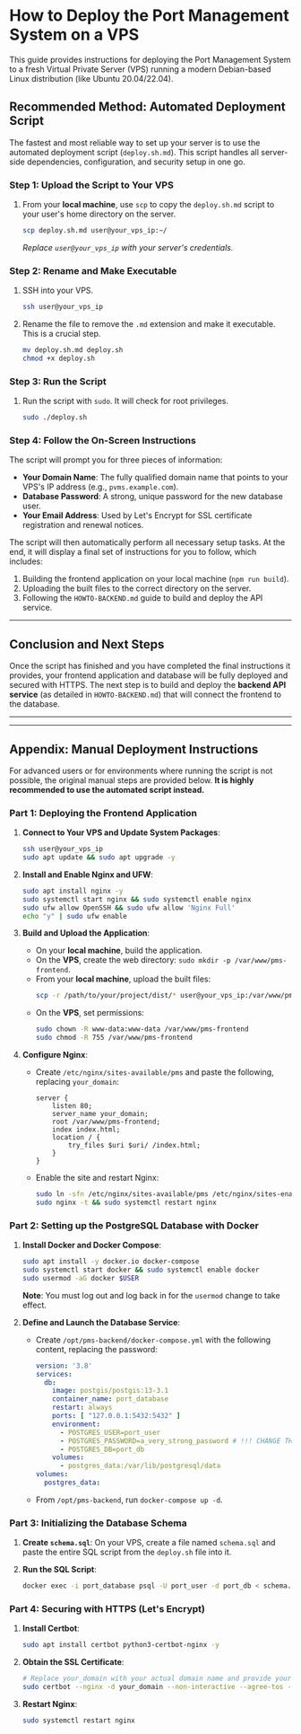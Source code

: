 # How to Deploy the Port Management System on a VPS

This guide provides instructions for deploying the Port Management System to a fresh Virtual Private Server (VPS) running a modern Debian-based Linux distribution (like Ubuntu 20.04/22.04).

## Recommended Method: Automated Deployment Script

The fastest and most reliable way to set up your server is to use the automated deployment script (`deploy.sh.md`). This script handles all server-side dependencies, configuration, and security setup in one go.

### Step 1: Upload the Script to Your VPS

1.  From your **local machine**, use `scp` to copy the `deploy.sh.md` script to your user's home directory on the server.
    ```bash
    scp deploy.sh.md user@your_vps_ip:~/
    ```
    *Replace `user@your_vps_ip` with your server's credentials.*

### Step 2: Rename and Make Executable

1.  SSH into your VPS.
    ```bash
    ssh user@your_vps_ip
    ```
2.  Rename the file to remove the `.md` extension and make it executable. This is a crucial step.
    ```bash
    mv deploy.sh.md deploy.sh
    chmod +x deploy.sh
    ```

### Step 3: Run the Script

1.  Run the script with `sudo`. It will check for root privileges.
    ```bash
    sudo ./deploy.sh
    ```

### Step 4: Follow the On-Screen Instructions

The script will prompt you for three pieces of information:
-   **Your Domain Name**: The fully qualified domain name that points to your VPS's IP address (e.g., `pvms.example.com`).
-   **Database Password**: A strong, unique password for the new database user.
-   **Your Email Address**: Used by Let's Encrypt for SSL certificate registration and renewal notices.

The script will then automatically perform all necessary setup tasks. At the end, it will display a final set of instructions for you to follow, which includes:
1.  Building the frontend application on your local machine (`npm run build`).
2.  Uploading the built files to the correct directory on the server.
3.  Following the `HOWTO-BACKEND.md` guide to build and deploy the API service.

---

## Conclusion and Next Steps

Once the script has finished and you have completed the final instructions it provides, your frontend application and database will be fully deployed and secured with HTTPS. The next step is to build and deploy the **backend API service** (as detailed in `HOWTO-BACKEND.md`) that will connect the frontend to the database.

---
---

## Appendix: Manual Deployment Instructions

For advanced users or for environments where running the script is not possible, the original manual steps are provided below. **It is highly recommended to use the automated script instead.**

### Part 1: Deploying the Frontend Application

1.  **Connect to Your VPS and Update System Packages**:
    ```bash
    ssh user@your_vps_ip
    sudo apt update && sudo apt upgrade -y
    ```

2.  **Install and Enable Nginx and UFW**:
    ```bash
    sudo apt install nginx -y
    sudo systemctl start nginx && sudo systemctl enable nginx
    sudo ufw allow OpenSSH && sudo ufw allow 'Nginx Full'
    echo "y" | sudo ufw enable
    ```

3.  **Build and Upload the Application**:
    -   On your **local machine**, build the application.
    -   On the **VPS**, create the web directory: `sudo mkdir -p /var/www/pms-frontend`.
    -   From your **local machine**, upload the built files:
        ```bash
        scp -r /path/to/your/project/dist/* user@your_vps_ip:/var/www/pms-frontend/
        ```
    -   On the **VPS**, set permissions:
        ```bash
        sudo chown -R www-data:www-data /var/www/pms-frontend
        sudo chmod -R 755 /var/www/pms-frontend
        ```

4.  **Configure Nginx**:
    -   Create `/etc/nginx/sites-available/pms` and paste the following, replacing `your_domain`:
        ```nginx
        server {
            listen 80;
            server_name your_domain;
            root /var/www/pms-frontend;
            index index.html;
            location / {
                try_files $uri $uri/ /index.html;
            }
        }
        ```
    -   Enable the site and restart Nginx:
        ```bash
        sudo ln -sfn /etc/nginx/sites-available/pms /etc/nginx/sites-enabled/
        sudo nginx -t && sudo systemctl restart nginx
        ```

### Part 2: Setting up the PostgreSQL Database with Docker

1.  **Install Docker and Docker Compose**:
    ```bash
    sudo apt install -y docker.io docker-compose
    sudo systemctl start docker && sudo systemctl enable docker
    sudo usermod -aG docker $USER
    ```
    **Note**: You must log out and log back in for the `usermod` change to take effect.

2.  **Define and Launch the Database Service**:
    -   Create `/opt/pms-backend/docker-compose.yml` with the following content, replacing the password:
        ```yaml
        version: '3.8'
        services:
          db:
            image: postgis/postgis:13-3.1
            container_name: port_database
            restart: always
            ports: [ "127.0.0.1:5432:5432" ]
            environment:
              - POSTGRES_USER=port_user
              - POSTGRES_PASSWORD=a_very_strong_password # !!! CHANGE THIS !!!
              - POSTGRES_DB=port_db
            volumes: 
              - postgres_data:/var/lib/postgresql/data
        volumes:
          postgres_data:
        ```
    -   From `/opt/pms-backend`, run `docker-compose up -d`.

### Part 3: Initializing the Database Schema

1.  **Create `schema.sql`**: On your VPS, create a file named `schema.sql` and paste the entire SQL script from the `deploy.sh` file into it.

2.  **Run the SQL Script**:
    ```bash
    docker exec -i port_database psql -U port_user -d port_db < schema.sql
    ```

### Part 4: Securing with HTTPS (Let's Encrypt)

1.  **Install Certbot**:
    ```bash
    sudo apt install certbot python3-certbot-nginx -y
    ```

2.  **Obtain the SSL Certificate**:
    ```bash
    # Replace your_domain with your actual domain name and provide your email
    sudo certbot --nginx -d your_domain --non-interactive --agree-tos -m your-email@example.com --redirect
    ```

3.  **Restart Nginx**:
    ```bash
    sudo systemctl restart nginx
    ```